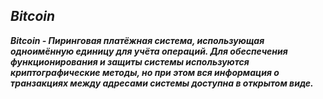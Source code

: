 ## ***Bitcoin***
***Bitcoin - Пиринговая платёжная система, использующая одноимённую единицу для учёта операций. Для обеспечения функционирования и защиты системы используются криптографические методы, но при этом вся информация о транзакциях между адресами системы доступна в открытом виде.***
